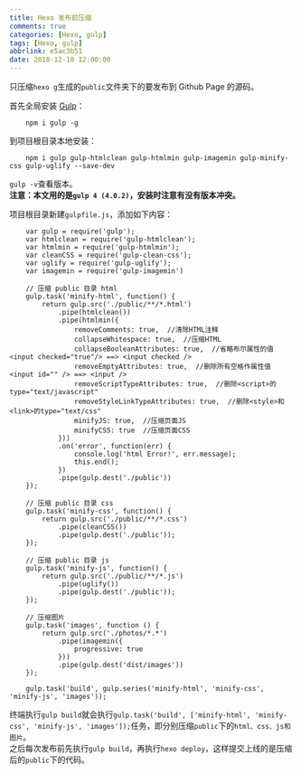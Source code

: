 ```yaml
---
title: Hexo 发布前压缩
comments: true
categories: [Hexo, gulp]
tags: [Hexo, gulp]
abbrlink: e5ac3b51
date: 2018-12-10 12:00:00
---
```


只压缩`hexo g`生成的`public`文件夹下的要发布到 Github Page 的源码。  

首先全局安装 [Gulp](https://www.gulpjs.com.cn/)：
```
    npm i gulp -g
```
到项目根目录本地安装：
```
    npm i gulp gulp-htmlclean gulp-htmlmin gulp-imagemin gulp-minify-css gulp-uglify --save-dev
```
`gulp -v`查看版本。  
**注意：本文用的是`gulp 4 (4.0.2)`，安装时注意有没有版本冲突。**  

项目根目录新建`gulpfile.js`，添加如下内容：
```
    var gulp = require('gulp');
    var htmlclean = require('gulp-htmlclean');
    var htmlmin = require('gulp-htmlmin');
    var cleanCSS = require('gulp-clean-css');
    var uglify = require('gulp-uglify');
    var imagemin = require('gulp-imagemin')

    // 压缩 public 目录 html
    gulp.task('minify-html', function() {
        return gulp.src('./public/**/*.html')
            .pipe(htmlclean())
            .pipe(htmlmin({
                removeComments: true,  //清除HTML注释
                collapseWhitespace: true,  //压缩HTML
                collapseBooleanAttributes: true,  //省略布尔属性的值 <input checked="true"/> ==> <input checked />
                removeEmptyAttributes: true,  //删除所有空格作属性值 <input id="" /> ==> <input />
                removeScriptTypeAttributes: true,  //删除<script>的type="text/javascript"
                removeStyleLinkTypeAttributes: true,  //删除<style>和<link>的type="text/css"
                minifyJS: true,  //压缩页面JS
                minifyCSS: true  //压缩页面CSS
            }))
            .on('error', function(err) {
                console.log('html Error!', err.message);
                this.end();
            })
            .pipe(gulp.dest('./public'))
    });

    // 压缩 public 目录 css
    gulp.task('minify-css', function() {
        return gulp.src('./public/**/*.css')
            .pipe(cleanCSS())
            .pipe(gulp.dest('./public'));
    });

    // 压缩 public 目录 js
    gulp.task('minify-js', function() {
        return gulp.src('./public/**/*.js')
            .pipe(uglify())
            .pipe(gulp.dest('./public'));
    });

    // 压缩图片
    gulp.task('images', function () {
        return gulp.src('./photos/*.*')
            .pipe(imagemin({
                progressive: true
            }))
            .pipe(gulp.dest('dist/images'))
    });

    gulp.task('build', gulp.series('minify-html', 'minify-css', 'minify-js', 'images'));
```
终端执行`gulp build`就会执行`gulp.task('build', ['minify-html', 'minify-css', 'minify-js', 'images']);`任务，即分别压缩`public`下的`html、css、js和图片`。  
之后每次发布前先执行`gulp build`，再执行`hexo deploy`，这样提交上线的是压缩后的`public`下的代码。
